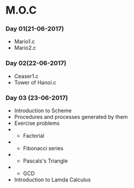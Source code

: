 # M.O.C
### Day 01(21-06-2017)
- Mario1.c
- Mario2.c
### Day 02(22-06-2017)
- Ceaser1.c
- Tower of Hanoi.c
### Day 03 (23-06-2017)
- Introduction to Scheme
- Procedures and processes generated by them
- Exercise problems
- - Factorial
- - Fibonacci series
- - Pascals's Triangle 
- - GCD
- Introduction to Lamda Calculus
